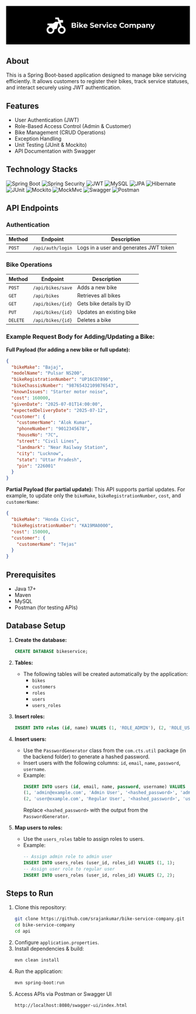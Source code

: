 <div align="center">
  <img src="/assets/cover.png" alt="cover"/>
</div>

## About

This is a Spring Boot-based application designed to manage bike servicing efficiently. It allows customers to register their bikes, track service statuses, and interact securely using JWT authentication.

## Features

- User Authentication (JWT)
- Role-Based Access Control (Admin & Customer)
- Bike Management (CRUD Operations)
- Exception Handling
- Unit Testing (JUnit & Mockito)
- API Documentation with Swagger

## Technology Stacks

![Spring Boot](https://img.shields.io/badge/Spring%20Boot-%236DB33F.svg?style=for-the-badge&logo=spring-boot&logoColor=white)
![Spring Security](https://img.shields.io/badge/Spring%20Security-%236DB33F.svg?style=for-the-badge&logo=spring-security&logoColor=white)
![JWT](https://img.shields.io/badge/JWT-%23F6C915.svg?style=for-the-badge&logo=json-web-tokens&logoColor=white)
![MySQL](https://img.shields.io/badge/MySQL-%2300758F.svg?style=for-the-badge&logo=mysql&logoColor=white)
![JPA](https://img.shields.io/badge/JPA-%23FF7200.svg?style=for-the-badge&logo=hibernate&logoColor=white)
![Hibernate](https://img.shields.io/badge/Hibernate-%239B0E27.svg?style=for-the-badge&logo=hibernate&logoColor=white)
![JUnit](https://img.shields.io/badge/JUnit-%2325A162.svg?style=for-the-badge&logo=junit5&logoColor=white)
![Mockito](https://img.shields.io/badge/Mockito-%2300A7E0.svg?style=for-the-badge&logo=mockito&logoColor=white)
![MockMvc](https://img.shields.io/badge/MockMvc-%23404D59.svg?style=for-the-badge&logo=spring&logoColor=white)
![Swagger](https://img.shields.io/badge/Swagger-%2388C100.svg?style=for-the-badge&logo=swagger&logoColor=white)
![Postman](https://img.shields.io/badge/Postman-%23FF6C37.svg?style=for-the-badge&logo=postman&logoColor=white)

## API Endpoints

### Authentication

| Method | Endpoint          | Description                            |
| ------ | ----------------- | -------------------------------------- |
| `POST` | `/api/auth/login` | Logs in a user and generates JWT token |

### Bike Operations

| Method   | Endpoint          | Description              |
| -------- | ----------------- | ------------------------ |
| `POST`   | `/api/bikes/save` | Adds a new bike          |
| `GET`    | `/api/bikes`      | Retrieves all bikes      |
| `GET`    | `/api/bikes/{id}` | Gets bike details by ID  |
| `PUT`    | `/api/bikes/{id}` | Updates an existing bike |
| `DELETE` | `/api/bikes/{id}` | Deletes a bike           |

### Example Request Body for Adding/Updating a Bike:

**Full Payload (for adding a new bike or full update):**

```json
{
  "bikeMake": "Bajaj",
  "modelName": "Pulsar NS200",
  "bikeRegistrationNumber": "UP16CD7890",
  "bikeChassisNumber": "98765432109876543",
  "knownIssues": "Starter motor noise",
  "cost": 160000,
  "givenDate": "2025-07-01T14:00:00",
  "expectedDeliveryDate": "2025-07-12",
  "customer": {
    "customerName": "Alok Kumar",
    "phoneNumber": "9012345678",
    "houseNo": "7C",
    "street": "Civil Lines",
    "landmark": "Near Railway Station",
    "city": "Lucknow",
    "state": "Uttar Pradesh",
    "pin": "226001"
  }
}
```

**Partial Payload (for partial update):**
This API supports partial updates. For example, to update only the `bikeMake`, `bikeRegistrationNumber`, `cost`, and `customerName`:

```json
{
  "bikeMake": "Honda Civic",
  "bikeRegistrationNumber": "KA19MA0000",
  "cost": 150000,
  "customer": {
    "customerName": "Tejas"
  }
}
```

## Prerequisites

- Java 17+
- Maven
- MySQL
- Postman (for testing APIs)

## Database Setup

1. **Create the database:**

   ```sql
   CREATE DATABASE bikeservice;
   ```

2. **Tables:**

   - The following tables will be created automatically by the application:
     - `bikes`
     - `customers`
     - `roles`
     - `users`
     - `users_roles`

3. **Insert roles:**

   ```sql
   INSERT INTO roles (id, name) VALUES (1, 'ROLE_ADMIN'), (2, 'ROLE_USER');
   ```

4. **Insert users:**

   - Use the `PasswordGenerator` class from the `com.cts.util` package (in the backend folder) to generate a hashed password.
   - Insert users with the following columns: `id`, `email`, `name`, `password`, `username`.
   - Example:
     ```sql
     INSERT INTO users (id, email, name, password, username) VALUES
     (1, 'admin@example.com', 'Admin User', '<hashed_password>', 'admin'),
     (2, 'user@example.com', 'Regular User', '<hashed_password>', 'user');
     ```
     Replace `<hashed_password>` with the output from the `PasswordGenerator`.

5. **Map users to roles:**
   - Use the `users_roles` table to assign roles to users.
   - Example:
     ```sql
     -- Assign admin role to admin user
     INSERT INTO users_roles (user_id, roles_id) VALUES (1, 1);
     -- Assign user role to regular user
     INSERT INTO users_roles (user_id, roles_id) VALUES (2, 2);
     ```

## Steps to Run

1.  Clone this repository:
    ```sh
    git clone https://github.com/srajankumar/bike-service-company.git
    cd bike-service-company
    cd api
    ```
2.  Configure `application.properties`.
3.  Install dependencies & build:
    ```sh
    mvn clean install
    ```
4.  Run the application:
    ```sh
    mvn spring-boot:run
    ```
5.  Access APIs via Postman or Swagger UI
    ```sh
    http://localhost:8080/swagger-ui/index.html
    ```
